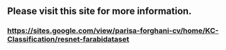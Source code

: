 ## Please visit this site for more information.
### https://sites.google.com/view/parisa-forghani-cv/home/KC-Classification/resnet-farabidataset
